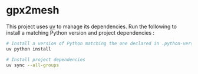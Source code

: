 # gpx2mesh

This project uses [uv](https://docs.astral.sh/uv/getting-started/installation/)
to manage its dependencies. Run the following to install a matching Python
version and project dependencies :

```bash
# Install a version of Python matching the one declared in .python-version
uv python install

# Install project dependencies
uv sync --all-groups
```
